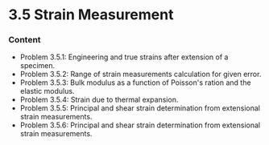 # 3.5 Strain Measurement

### Content

* Problem 3.5.1: Engineering and true strains after extension of a specimen.
* Problem 3.5.2: Range of strain measurements calculation for given error.
* Problem 3.5.3: Bulk modulus as a function of Poisson's ration and the elastic modulus.
* Problem 3.5.4: Strain due to thermal expansion.
* Problem 3.5.5: Principal and shear strain determination from extensional strain measurements.
* Problem 3.5.6: Principal and shear strain determination from extensional strain measurements.

